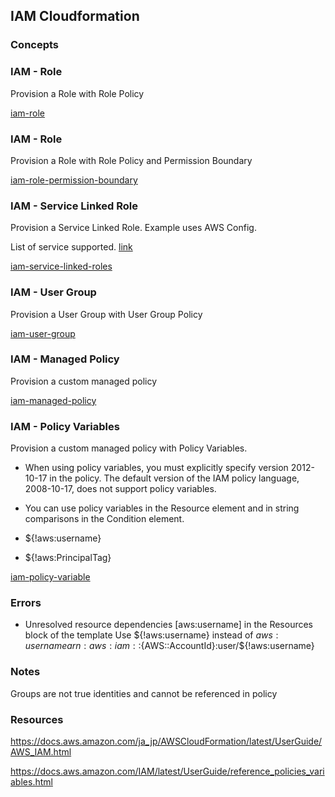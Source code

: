 ## IAM Cloudformation

### Concepts

### IAM - Role

Provision a Role with Role Policy

[iam-role](iam-role.yaml)

### IAM - Role

Provision a Role with Role Policy and Permission Boundary

[iam-role-permission-boundary](iam-role-permission-boundary.yaml)

### IAM - Service Linked Role

Provision a Service Linked Role. Example uses AWS Config.

List of service supported. [link](https://docs.aws.amazon.com/IAM/latest/UserGuide/reference_aws-services-that-work-with-iam.html)

[iam-service-linked-roles](iam-service-linked-roles.yaml)

### IAM - User Group

Provision a User Group with User Group Policy

[iam-user-group](iam-user-group.yaml)

### IAM - Managed Policy

Provision a custom managed policy

[iam-managed-policy](iam-managed-policy.yaml)

### IAM - Policy Variables

Provision a custom managed policy with Policy Variables.

- When using policy variables, you must explicitly specify version 2012-10-17 in the policy. The default version of the IAM policy language, 2008-10-17, does not support policy variables.

- You can use policy variables in the Resource element and in string comparisons in the Condition element.

- ${!aws:username}

- ${!aws:PrincipalTag}

[iam-policy-variable](iam-policy-variable.yaml)

### Errors

- Unresolved resource dependencies [aws:username] in the Resources block of the template
  Use ${!aws:username} instead of ${aws:username} arn:aws:iam::${AWS::AccountId}:user/${!aws:username}
  
### Notes

Groups are not true identities and cannot be referenced in policy  

### Resources

https://docs.aws.amazon.com/ja_jp/AWSCloudFormation/latest/UserGuide/AWS_IAM.html

https://docs.aws.amazon.com/IAM/latest/UserGuide/reference_policies_variables.html

